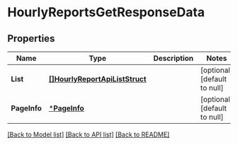 # HourlyReportsGetResponseData

## Properties
Name | Type | Description | Notes
------------ | ------------- | ------------- | -------------
**List** | [**[]HourlyReportApiListStruct**](hourly_report_api_list_struct.md) |  | [optional] [default to null]
**PageInfo** | [***PageInfo**](page_info.md) |  | [optional] [default to null]

[[Back to Model list]](../README.md#documentation-for-models) [[Back to API list]](../README.md#documentation-for-api-endpoints) [[Back to README]](../README.md)


